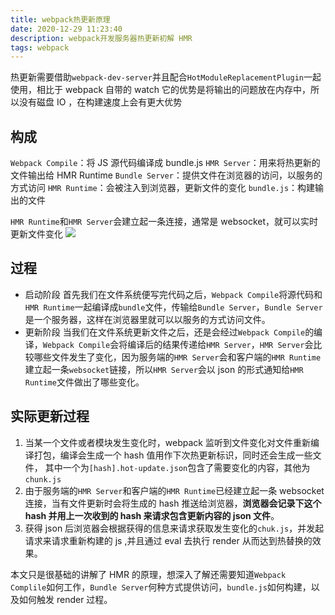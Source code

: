 ```yaml
---
title: webpack热更新原理
date: 2020-12-29 11:23:40
description: webpack开发服务器热更新初解 HMR
tags: webpack
---
```


热更新需要借助`webpack-dev-server`并且配合`HotModuleReplacementPlugin`一起使用，相比于 webpack 自带的 watch 它的优势是将输出的问题放在内存中，所以没有磁盘 IO ，在构建速度上会有更大优势

## 构成
`Webpack Compile`：将 JS 源代码编译成 bundle.js
`HMR Server`：用来将热更新的文件输出给 HMR Runtime
`Bundle Server`：提供文件在浏览器的访问，以服务的方式访问
`HMR Runtime`：会被注入到浏览器，更新文件的变化
`bundle.js`：构建输出的文件

`HMR Runtime`和`HMR Server`会建立起一条连接，通常是 websocket，就可以实时更新文件变化
![](/images/HMR-1.png)

##  过程
* 启动阶段
首先我们在文件系统便写完代码之后，`Webpack Compile`将源代码和`HMR Runtime`一起编译成`bundle`文件，传输给`Bundle Server`，`Bundle Server`是一个服务器，这样在浏览器里就可以以服务的方式访问文件。
* 更新阶段
当我们在文件系统更新文件之后，还是会经过`Webpack Compile`的编译，`Webpack Compile`会将编译后的结果传递给`HMR Server`，`HMR Server`会比较哪些文件发生了变化，因为服务端的`HMR Server`会和客户端的`HMR Runtime`建立起一条`websocket`链接，所以`HMR Server`会以 json 的形式通知给`HMR Runtime`文件做出了哪些变化。

## 实际更新过程
1. 当某一个文件或者模块发生变化时，webpack 监听到文件变化对文件重新编译打包，编译会生成一个 hash 值用作下次热更新标识，同时还会生成一些文件， 其中一个为`[hash].hot-update.json`包含了需要变化的内容，其他为`chunk.js`
2. 由于服务端的`HMR Server`和客户端的`HMR Runtime`已经建立起一条 websocket 连接，当有文件更新时会将生成的 hash 推送给浏览器，**浏览器会记录下这个 hash 并用上一次收到的 hash 来请求包含更新内容的 json 文件**。
3. 获得 json 后浏览器会根据获得的信息来请求获取发生变化的`chuk.js`，并发起请求来请求重新构建的 js ,并且通过 eval 去执行 render 从而达到热替换的效果。

本文只是很基础的讲解了 HMR 的原理，想深入了解还需要知道`Webpack Complile`如何工作，`Bundle Server`何种方式提供访问，`bundle.js`如何构建，以及如何触发 render 过程。